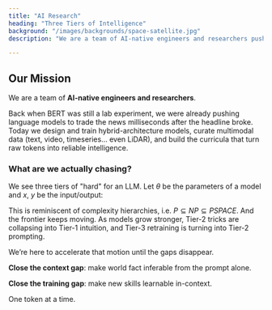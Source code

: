 ```yaml
---
title: "AI Research"
heading: "Three Tiers of Intelligence"
background: "/images/backgrounds/space-satellite.jpg"
description: "We are a team of AI-native engineers and researchers pushing the boundaries of what's possible with language models."

---
```


## Our Mission

We are a team of **AI-native engineers and researchers**. 

Back when BERT was still a lab experiment, we were already pushing language models to trade the news milliseconds after the headline broke. Today we design and train hybrid-architecture models, curate multimodal data (text, video, timeseries... even LiDAR), and build the curricula that turn raw tokens into reliable intelligence.

### What are we actually chasing?

We see three tiers of "hard" for an LLM. Let $\theta$ be the parameters of a model and $x$, $y$ be the input/output:

<AITierCard tier="1" title="Known Knowledge" description="The model already knows. Most standard chatbots live here—responding from memorized knowledge." formula="y = θ(x)" delay="0" />

<AITierCard tier="2" title="Contextual Reasoning" description="The model can figure it out—if we hand it the right context. Most agentic frameworks and RAG systems fit this description." formula="y = θ(x̃ + x)" delay="200" />

<AITierCard tier="3" title="Adaptive Learning" description="The model itself must change to solve the problem. This is fine-tuning—adapting parameters to new domains or tasks." formula="y = (θ + Δθ)(x)" delay="400" />

This is reminiscent of complexity hierarchies, i.e. $P \subseteq NP \subseteq PSPACE$. And the frontier keeps moving. As models grow stronger, Tier-2 tricks are collapsing into Tier-1 intuition, and Tier-3 retraining is turning into Tier-2 prompting.

We’re here to accelerate that motion until the gaps disappear.

**Close the context gap**: make world fact inferable from the prompt alone.

**Close the training gap**: make new skills learnable in-context.

One token at a time.

